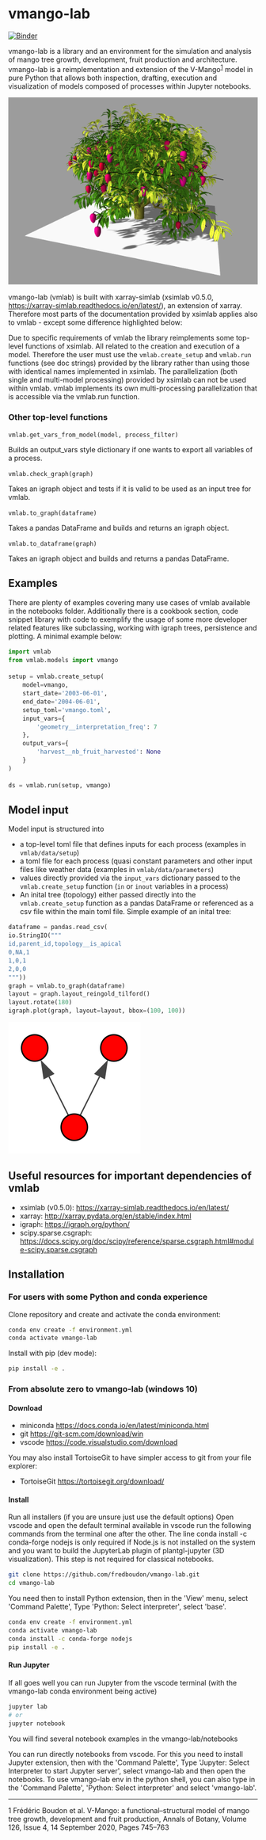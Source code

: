 # vmango-lab

[![Binder](https://mybinder.org/badge_logo.svg)](https://mybinder.org/v2/gh/jvail/vmango-lab/main?filepath=notebooks/vmango.ipynb)

vmango-lab is a library and an environment for the simulation and analysis of mango tree growth, development, fruit production and architecture. vmango-lab is a reimplementation and extension of the V-Mango<sup>[1](#Boudon_2020)</sup> model in pure Python that allows both inspection, drafting, execution and visualization of models composed of processes within Jupyter notebooks.

![Mango Tree](doc/img/mango-tree.png)

vmango-lab (vmlab) is built with xarray-simlab (xsimlab v0.5.0, https://xarray-simlab.readthedocs.io/en/latest/), an extension of xarray. Therefore most parts of the documentation provided by xsimlab applies also to vmlab  - except some difference highlighted below:

Due to specific requirements of vmlab the library reimplements some top-level functions of xsimlab. All related to the creation and execution of a model. Therefore the user must use the `vmlab.create_setup` and `vmlab.run` functions (see doc strings) provided by the library rather than using those with identical names implemented in xsimlab.
The parallelization (both single and multi-model processing) provided by xsimlab can not be used within vmlab. vmlab implements its own multi-processing parallelization that is accessible via the vmlab.run function.

### Other top-level functions

`vmlab.get_vars_from_model(model, process_filter)`

Builds an output_vars style dictionary if one wants to export all variables of a process.

`vmlab.check_graph(graph)`

Takes an igraph object and tests if it is valid to be used as an input tree for vmlab.

`vmlab.to_graph(dataframe)`

Takes a pandas DataFrame and builds and returns an igraph object.

`vmlab.to_dataframe(graph)`

Takes an igraph object and builds and returns a pandas DataFrame.

## Examples

There are plenty of examples covering many use cases of vmlab available in the notebooks folder. Additionally there is a cookbook section, code snippet library with code to exemplify the usage of some more developer related features like subclassing, working with igraph trees, persistence and plotting. A minimal example below:

```python
import vmlab
from vmlab.models import vmango

setup = vmlab.create_setup(
    model=vmango,
    start_date='2003-06-01',
    end_date='2004-06-01',
    setup_toml='vmango.toml',
    input_vars={
        'geometry__interpretation_freq': 7
    },
    output_vars={
        'harvest__nb_fruit_harvested': None
    }
)

ds = vmlab.run(setup, vmango)

```

## Model input

Model input is structured into
- a top-level toml file that defines inputs for each process (examples in `vmlab/data/setup`)
- a toml file for each process (quasi constant parameters and other input files like weather data (examples in `vmlab/data/parameters`)
- values directly provided via the `input_vars` dictionary passed to the `vmlab.create_setup` function (`in` or `inout` variables in a process)
- An inital tree (topology) either passed directly into the `vmlab.create_setup` function as a pandas DataFrame or referenced as a csv file within the main toml file. Simple example of an inital tree:

```python
dataframe = pandas.read_csv(
io.StringIO("""
id,parent_id,topology__is_apical
0,NA,1
1,0,1
2,0,0
"""))
graph = vmlab.to_graph(dataframe)
layout = graph.layout_reingold_tilford()
layout.rotate(180)
igraph.plot(graph, layout=layout, bbox=(100, 100))
```

![Mango Tree](doc/img/simple-tree-graph.svg)

## Useful resources for important dependencies of vmlab

- xsimlab (v0.5.0): https://xarray-simlab.readthedocs.io/en/latest/
- xarray: http://xarray.pydata.org/en/stable/index.html
- igraph: https://igraph.org/python/
- scipy.sparse.csgraph: https://docs.scipy.org/doc/scipy/reference/sparse.csgraph.html#module-scipy.sparse.csgraph

## Installation

### For users with some Python and conda experience

Clone repository and create and activate the conda environment:

```bash
conda env create -f environment.yml
conda activate vmango-lab
```

Install with pip (dev mode):

```bash
pip install -e .
```

### From absolute zero to vmango-lab (windows 10)

#### Download

- miniconda https://docs.conda.io/en/latest/miniconda.html
- git https://git-scm.com/download/win
- vscode https://code.visualstudio.com/download

You may also install TortoiseGit to have simpler access to git from your file explorer:

- TortoiseGit https://tortoisegit.org/download/


#### Install

Run all installers (if you are unsure just use the default options)
Open vscode and open the default terminal available in vscode
run the following commands from the terminal one after the other. The line conda install -c conda-forge nodejs is only required if Node.js is not installed on the system and you want to build the JupyterLab plugin of plantgl-jupyter (3D visualization). This step is not required for classical notebooks.

```bash
git clone https://github.com/fredboudon/vmango-lab.git
cd vmango-lab
```
You need then to install Python extension, then in the 'View' menu, select 'Command Palette', Type 'Python: Select interpreter', select 'base'.

```bash
conda env create -f environment.yml
conda activate vmango-lab
conda install -c conda-forge nodejs
pip install -e .
```

#### Run Jupyter

If all goes well you can run Jupyter from the vscode terminal (with the vmango-lab conda environment being active)

```bash
jupyter lab
# or
jupyter notebook
```

You will find several notebook examples in the vmango-lab/notebooks

You can run directly notebooks from vscode. For this you need to install Jupyter extension, then with the 'Command Palette', Type 'Jupyter: Select Interpreter to start Jupyter server', select vmango-lab and then open the notebooks.
To use vmango-lab env in the python shell, you can also type in the 'Command Palette', 'Python: Select interpreter' and select 'vmango-lab'.


---
<a name="Boudon_2020">1</a> Frédéric Boudon et al. V-Mango: a functional–structural model of mango tree growth, development and fruit production, Annals of Botany, Volume 126, Issue 4, 14 September 2020, Pages 745–763
